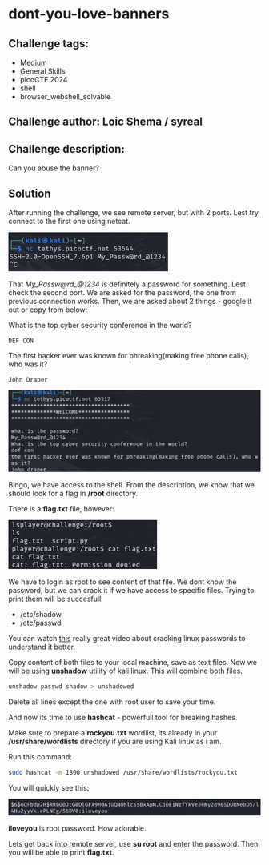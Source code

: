 # dont-you-love-banners
## Challenge tags:
- Medium
- General Skills
- picoCTF 2024
- shell
- browser_webshell_solvable

## Challenge author: Loic Shema / syreal
## Challenge description:
Can you abuse the banner?

## Solution
After running the challenge, we see remote server, but with 2 ports. Lest try connect to the first one using netcat.

![image missing?](./content/dont-you-love-banners_01.png)

That *My_Passw@rd_@1234* is definitely a password for something. Lest check the second port. We are asked for the password, the one from previous connection works. Then, we are asked about 2 things - google it out or copy from below:

What is the top cyber security conference in the world?
~~~
DEF CON
~~~
The first hacker ever was known for phreaking(making free phone calls), who was it?
~~~
John Draper
~~~

![image missing?](./content/dont-you-love-banners_02.png)

Bingo, we have access to the shell. From the description, we know that we should look for a flag in **/root** directory.

There is a **flag.txt** file, however:

![image missing?](./content/dont-you-love-banners_03.png)

We have to login as root to see content of that file. We dont know the password, but we can crack it if we have access to specific files. Trying to print them will be succesfull:
- /etc/shadow
- /etc/passwd

You can watch [this](https://youtu.be/eq097dEB8Sw?si=_hRWsacxgCcdLvrA) really great video about cracking linux passwords to understand it better.

Copy content of both files to your local machine, save as text files. Now we will be using **unshadow** utility of kali linux. This will combine both files.

~~~bash
unshadow passwd shadow > unshadowed
~~~

Delete all lines except the one with root user to save your time.

And now its time to use **hashcat** - powerfull tool for breaking hashes.

Make sure to prepare a **rockyou.txt** wordlist, its already in your **/usr/share/wordlists** directory if you are using Kali linux as i am. 

Run this command:
~~~bash
sudo hashcat -m 1800 unshadowed /usr/share/wordlists/rockyou.txt
~~~

You will quickly see this:

![image missing?](./content/dont-you-love-banners_04.png)

**iloveyou** is root password. How adorable.

Lets get back into remote server, use **su root** and enter the password. Then you will be able to print **flag.txt**.
